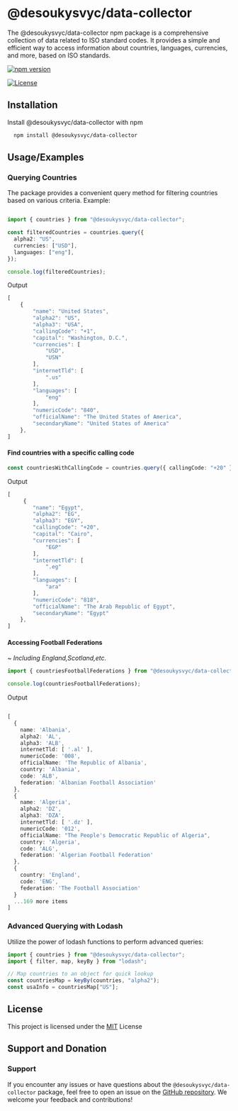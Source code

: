 # @desoukysvyc/data-collector

The @desoukysvyc/data-collector npm package is a comprehensive collection of data related to ISO standard codes. It provides a simple and efficient way to access information about countries, languages, currencies, and more, based on ISO standards.

[![npm version](https://badge.fury.io/js/%40desoukysvyc%2Fdata-collector.svg)](https://www.npmjs.com/package/@desoukysvyc/data-collector)

[![License](https://img.shields.io/badge/license-MIT-blue.svg)](https://opensource.org/licenses/MIT)

## Installation

Install @desoukysvyc/data-collector with npm

```bash {"id":"01HFWTN7RGK6GKFRM4Y919NYAD"}
  npm install @desoukysvyc/data-collector
```

## Usage/Examples

### Querying Countries

The package provides a convenient query method for filtering countries based on various criteria. Example:

```typescript {"id":"01HFWTN7RGK6GKFRM4Y9N1HMRZ"}

import { countries } from "@desoukysvyc/data-collector";

const filteredCountries = countries.query({
  alpha2: "US",
  currencies: ["USD"],
  languages: ["eng"],
});

console.log(filteredCountries);

```

Output

```typescript {"id":"01HFWTN7RGK6GKFRM4YDM8J6SG"}
[
    {
        "name": "United States",
        "alpha2": "US",
        "alpha3": "USA",
        "callingCode": "+1",
        "capital": "Washington, D.C.",
        "currencies": [
            "USD",
            "USN"
        ],
        "internetTld": [
            ".us"
        ],
        "languages": [
            "eng"
        ],
        "numericCode": "840",
        "officialName": "The United States of America",
        "secondaryName": "United States of America"
    },
]
```

#### Find countries with a specific calling code

```typescript {"id":"01HFWTN7RGK6GKFRM4YDWQRCQR"}
const countriesWithCallingCode = countries.query({ callingCode: "+20" });

```

Output

```typescript {"id":"01HFWTN7RGK6GKFRM4YH61G2Y9"}
[
     {
        "name": "Egypt",
        "alpha2": "EG",
        "alpha3": "EGY",
        "callingCode": "+20",
        "capital": "Cairo",
        "currencies": [
            "EGP"
        ],
        "internetTld": [
            ".eg"
        ],
        "languages": [
            "ara"
        ],
        "numericCode": "818",
        "officialName": "The Arab Republic of Egypt",
        "secondaryName": "Egypt"
    },
]
```

#### Accessing Football Federations

~ *Including England,Scotland,etc.*

```typescript {"id":"01HFWTN7RGK6GKFRM4YJ0ERR2W"}
import { countriesFootballFederations } from "@desoukysvyc/data-collector";

console.log(countriesFootballFederations);
```

Output

```typescript {"id":"01HFWTN7RGK6GKFRM4YKAJWVWV"}

[
  {
    name: 'Albania',
    alpha2: 'AL',
    alpha3: 'ALB',
    internetTld: [ '.al' ],
    numericCode: '008',
    officialName: 'The Republic of Albania',
    country: 'Albania',
    code: 'ALB',
    federation: 'Albanian Football Association'
  },
  {
    name: 'Algeria',
    alpha2: 'DZ',
    alpha3: 'DZA',
    internetTld: [ '.dz' ],
    numericCode: '012',
    officialName: "The People's Democratic Republic of Algeria",
    country: 'Algeria',
    code: 'ALG',
    federation: 'Algerian Football Federation'
  },
  {
    country: 'England',
    code: 'ENG',
    federation: 'The Football Association'
  }
  ...169 more items
]
```

### Advanced Querying with Lodash

Utilize the power of lodash functions to perform advanced queries:

```typescript {"id":"01HFWTN7RGK6GKFRM4YPHE876D"}
import { countries } from "@desoukysvyc/data-collector";
import { filter, map, keyBy } from "lodash";

// Map countries to an object for quick lookup
const countriesMap = keyBy(countries, "alpha2");
const usaInfo = countriesMap["US"];

```

## License

This project is licensed under the [MIT](https://choosealicense.com/licenses/mit/) License

## Support and Donation

### Support

If you encounter any issues or have questions about the `@desoukysvyc/data-collector` package, feel free to open an issue on the [GitHub repository](https://github.com/desouky95/country-data/issues). We welcome your feedback and contributions!

